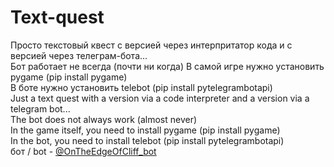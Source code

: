 # Text-quest
Просто текстовый квест с верcией через интерпритатор кода и с версией через телеграм-бота...  
Бот работает не всегда (почти ни когда)
В самой игре нужно установить pygame (pip install pygame)   
В боте нужно установить telebot (pip install pytelegrambotapi)   
Just a text quest with a version via a code interpreter and a version via a telegram bot...   
The bot does not always work (almost never)  
In the game itself, you need to install pygame (pip install pygame)  
In the bot, you need to install telebot (pip install pytelegrambotapi)  
бот / bot - [@OnTheEdgeOfCliff_bot](http://t.me/OnTheEdgeOfCliff_bot)
